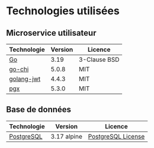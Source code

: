 # Technologies utilisées

## Microservice utilisateur

| Technologie                                     | Version | Licence      |
| ----------------------------------------------- | ------- | ------------ |
| [Go](https://go.dev/)                           | 3.19    | 3-Clause BSD |
| [go-chi](https://github.com/go-chi/chi)         | 5.0.8   | MIT          |
| [golang-jwt](https://github.com/golang-jwt/jwt) | 4.4.3   | MIT          |
| [pgx](https://github.com/jackc/pgx)             | 5.3.0   | MIT          |

## Base de données

| Technologie                   | Version     | Licence                                                          |
| ----------------------------- | ----------- | ---------------------------------------------------------------- |
| [PostgreSQL](https://go.dev/) | 3.17 alpine | [PostgreSQL License](https://opensource.org/license/postgresql/) |
